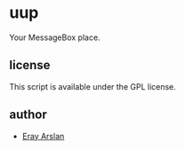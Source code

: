 # uup

Your MessageBox place.

## license

This script is available under the GPL license.

## author

* [Eray Arslan](http://erayarslan.com)
